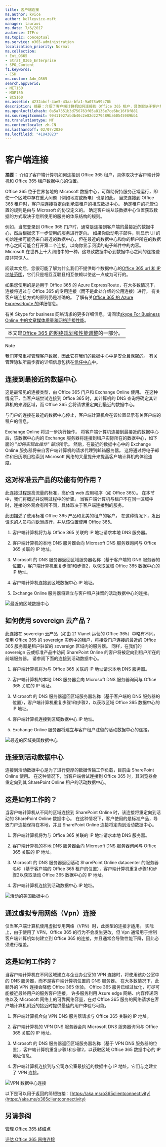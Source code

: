 ```yaml
---
title: 客户端连接
ms.author: kvice
author: kelleyvice-msft
manager: laurawi
ms.date: 7/6/2017
audience: ITPro
ms.topic: conceptual
ms.service: o365-administration
localization_priority: Normal
ms.collection:
- Ent_O365
- Strat_O365_Enterprise
- SPO_Content
f1.keywords:
- CSH
ms.custom: Adm_O365
search.appverid:
- MET150
- MOE150
- BCS160
ms.assetid: 4232abcf-4ae5-43aa-bfa1-9a078a99c78b
description: 摘要：介绍了客户端计算机如何连接到 Office 365 租户，具体取决于客户端计算机和 Office 365 租户数据中心的位置。
ms.openlocfilehash: 0a5a7351b3d756763f05a8136e7ce6bc16f8f881
ms.sourcegitcommit: 99411927abdb40c2e82d2279489ba60545989bb1
ms.translationtype: MT
ms.contentlocale: zh-CN
ms.lasthandoff: 02/07/2020
ms.locfileid: "41843823"
---
```

# <a name="client-connectivity"></a>客户端连接

 **摘要：** 介绍了客户端计算机如何连接到 Office 365 租户，具体取决于客户端计算机和 Office 365 租户数据中心的位置。
  
Office 365 位于世界各地的 Microsoft 数据中心，可帮助保持服务正常运行，即使一个区域中存在重大问题（例如地震或断电）也是如此。 当您连接到 Office 365 租户时，客户端连接将定向到承载租户的相应数据中心。 确定租户的托管位置的规则是由与 Microsoft 的协议定义的。 确定客户端从该数据中心位置获取数据的方式取决于您所使用的服务的体系结构的规则。
  
例如，当您登录到 Office 365 门户时，通常是连接到客户端的最接近的数据中心，然后根据您下一步使用的服务进行定向。 如果你启动电子邮件，则显示 UI 的初始连接可能仍来自最近的数据中心，但在最近的数据中心和你的租户所在的数据中心之间可能会打开第二个连接，以向你显示阅读的电子邮件中的内容。 Microsoft 在世界上十大网络中的一种，这导致数据中心到数据中心之间的连接速度非常惊人。
  
阅读本文后，您很可能了解为什么我们不提供每个数据中心的[Office 365 url 和 IP 地址范围](https://support.office.com/article/8548a211-3fe7-47cb-abb1-355ea5aa88a2)，它们只是相互互联且相互依赖以使这一点成为可行的。
  
如果您使用的是适用于 Office 365 的 Azure ExpressRoute，在大多数情况下，连接将通过与 Office 365 的专用连接（而不是此处介绍的公用连接）进行。 有关客户端连接方式的原则仍是准确的。 了解有关[Office 365 的 Azure ExpressRoute 的](azure-expressroute.md)详细信息。
  
有关 Skype for business 网络请求的更多详细信息，请阅读[skype For Business Online 中的文章媒体质量和网络连接性能](https://support.office.com/article/Media-Quality-and-Network-Connectivity-Performance-in-Skype-for-Business-Online-5fe3e01b-34cf-44e0-b897-b0b2a83f0917)。

||
|:-----|
| 本文是[Office 365 的网络规划和性能调整](https://aka.ms/tune)的一部分。|

> [!NOTE]
> 我们非常重视管理客户数据，因此它在我们的数据中心中是安全且保密的。 有关管理隐私所需步骤的详细信息包括在[信任中心](https://go.microsoft.com/fwlink/?LinkID=397383)中。
  
## <a name="connecting-to-the-nearest-datacenter"></a>连接到最接近的数据中心

这是最常见的连接类型，由 Office 365 门户和 Exchange Online 使用。 在这种情况下，当客户端尝试连接到 Office 365 时，其计算机的 DNS 查询将确定其计算机的来源区域，而 Office 365 会将请求重定向到最近的数据中心。
  
与门户的连接在最近的数据中心停止，客户端计算机会在该位置显示有关客户端的租户的信息。
  
Exchange Online 将进一步执行操作。 将客户端计算机连接到最接近的数据中心后，该数据中心内的 Exchange 服务器将连接到租户实际所在的数据中心，如下面的 "*如何实现此操作" 部分*所示。 然后，在最近的数据中心中的 Exchange Online 服务器将来自客户端计算机的请求代理到邮箱服务器。 这将通过将电子邮件和日历项目检索到 Microsoft 网络的大量提升来提高客户端计算机的体验速度。
  
## <a name="how-does-this-work-for-standard-cloud-offerings"></a>这对标准云产品的功能有何作用？

此连接过程是高流量的标准，高价值 web 应用程序（如 Office 365）。 在本节中，我们将概述并说明过程中的步骤。 当客户端计算机与租户不在同一区域中时，连接的外观会有所不同，具体取决于客户端连接到的服务。
  
 此图描述了使用标准 Office 365 产品和北美的租户的客户。 在这种情况下，发出请求的人员将向欧洲旅行，并从该位置使用 Office 365。
  
1. 客户端计算机将为与 Office 365 关联的 IP 地址请求本地 DNS 服务器。

2. 客户端计算机的本地 DNS 服务器会向 Microsoft DNS 服务器询问与 Office 365 关联的 IP 地址。

3. Microsoft 的 DNS 服务器返回区域服务器名称（基于客户端的 DNS 服务器的位置），客户端计算机重复步骤1和步骤2，以获取区域 Office 365 数据中心的 IP 地址。

4. 客户端计算机连接到区域数据中心 IP 地址。

5. Exchange Online 服务器将建立与客户租户驻留的活动数据中心的连接。

![最近的区域数据中心](media/4ea108e9-a299-4e3d-b0d3-469b434ff899.png)
  
## <a name="how-does-this-work-for-sovereign-cloud-offerings"></a>如何使用 sovereign 云产品？

此连接在 sovereign 云产品（如由 21 Vianet 运营的 Office 365）中略有不同。 使用 Office 365 的 sovereign 实例中的租户，将接受门户连接的最近的 Office 365 服务器是租户驻留的 sovereign 区域内的服务器。 同样，在我们的 sovereign 云或标准产品中访问 SharePoint Online 的客户将被定向到租户所在的前端服务器。 请参阅下面的连接到活动数据中心。
  
1. 客户端计算机将为与 Office 365 关联的 IP 地址请求本地 DNS 服务器。

2. 客户端计算机的本地 DNS 服务器会向 Microsoft DNS 服务器询问与 Office 365 关联的 IP 地址。

3. Microsoft 的 DNS 服务器返回区域服务器名称（基于客户端的 DNS 服务器的位置），客户端计算机重复步骤1和步骤2，以获取区域 Office 365 数据中心的 IP 地址。

4. 客户端计算机连接到区域数据中心 IP 地址。

5. Exchange Online 服务器将建立与客户租户驻留的活动数据中心的连接。

![最近的区域美国数据中心](media/c0628c54-0059-48c5-8a0f-41bf392ee182.png)
  
## <a name="connecting-to-the-active-datacenter"></a>连接到活动数据中心

连接到活动数据中心是为了进行更厚的数据传输工作负载，目前由 SharePoint Online 使用。 在这种情况下，当客户端尝试连接到 Office 365 时，其浏览器会重定向到其 SharePoint Online 租户的活动数据中心。
  
## <a name="how-does-this-work"></a>这是如何工作的？

当客户端计算机从不同的区域连接到 SharePoint Online 时，该连接将重定向到活动的 SharePoint Online 数据中心。 在这种情况下，客户使用的是标准产品，导致门户连接保持在本地，并且 SharePoint Online 连接将定向到活动数据中心。
  
1. 客户端计算机将为与 Office 365 关联的 IP 地址请求本地 DNS 服务器。

2. 客户端计算机的本地 DNS 服务器会向 Microsoft DNS 服务器询问与 Office 365 关联的 IP 地址。

3. Microsoft 的 DNS 服务器返回活动 SharePoint Online datacenter 的服务器名称（基于客户端的 Office 365 租户的位置），客户端计算机重复步骤1和步骤2以获取活动 Office 365 数据中心的 IP 地址。

4. 客户端计算机连接到活动数据中心 IP 地址。

![活动的美国数据中心](media/c6d2933f-49cb-4536-bea7-c868707755ae.png)
  
## <a name="connecting-over-virtual-private-networks-vpns"></a>通过虚拟专用网络（Vpn）连接

仅当客户端计算机使用虚拟专用网络（VPN）时，此类型的连接才适用。 实际上，由于使用了 VPN，Office 365 的行为不会发生更改，但 Vpn 通常用于控制客户端计算机如何建立到 Office 365 的连接，并且通常会导致性能下降，因此必须进行覆盖。
  
## <a name="how-does-this-work"></a>这是如何工作的？

当客户端计算机在不同区域建立与企业办公室的 VPN 连接时，将使用该办公室中的 DNS 服务器，而不是客户端计算机位置的 DNS 服务器。 在大多数情况下，此额外的 VPN 连接会降低 Office 365 体验。 Office 365 服务已经过优化，可尽可能接近最终用户的服务客户连接。 许多服务利用 Azure edge 网络、内容传递网络以及 Microsoft 网络上的可靠网络容量，在对 Office 365 服务的网络请求在客户端计算机附近的接近时提供最佳的用户体验尽可能。
  
1. 客户端计算机会向 VPN DNS 服务器请求与 Office 365 关联的 IP 地址。

2. 客户端计算机的 VPN DNS 服务器会向 Microsoft DNS 服务器询问与 Office 365 关联的 IP 地址。

3. Microsoft 的 DNS 服务器返回区域服务器名称（基于 VPN DNS 服务器的位置），客户端计算机重复步骤1和步骤2，以获取区域 Office 365 数据中心的 IP 地址信息。

4. 客户端计算机连接到与公司办公室最接近的数据中心 IP 地址。它们与之建立了 VPN 连接。

![VPN 数据中心连接](media/b5f4c06c-65a3-462d-aae8-9a4602dd8d9e.png)
  
以下是可以用于返回的简短链接：[https://aka.ms/o365clientconnectivity](https://aka.ms/o365clientconnectivity)
  
## <a name="see-also"></a>另请参阅

[管理 Office 365 终结点](https://support.office.com/article/99cab9d4-ef59-4207-9f2b-3728eb46bf9a)
  
[评估 Office 365 网络连接](assessing-network-connectivity.md)
